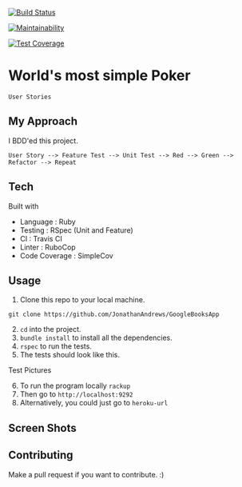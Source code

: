 [![Build Status](https://travis-ci.com/JonathanAndrews/GoogleBooksApp.svg?branch=master)](https://travis-ci.com/JonathanAndrews/GoogleBooksApp)

[![Maintainability](https://api.codeclimate.com/v1/badges/aa40fab363db336432d7/maintainability)](https://codeclimate.com/github/JonathanAndrews/GoogleBooksApp/maintainability)

[![Test Coverage](https://api.codeclimate.com/v1/badges/aa40fab363db336432d7/test_coverage)](https://codeclimate.com/github/JonathanAndrews/GoogleBooksApp/test_coverage)



# World's most simple Poker

```
User Stories

```
## My Approach

I BDD'ed this project.

`User Story --> Feature Test --> Unit Test --> Red --> Green --> Refactor --> Repeat`

## Tech

Built with

* Language      : Ruby
* Testing       : RSpec (Unit and Feature)
* CI            : Travis CI
* Linter        : RuboCop
* Code Coverage : SimpleCov 

## Usage

1. Clone this repo to your local machine.
```
git clone https://github.com/JonathanAndrews/GoogleBooksApp
```
2. `cd` into the project.
2. `bundle install` to install all the dependencies.
2. `rspec` to run the tests.
2. The tests should look like this.

Test Pictures

6. To run the program locally `rackup`
7. Then go to `http://localhost:9292`
8. Alternatively, you could just go to 
`heroku-url` 

## Screen Shots

## Contributing

Make a pull request if you want to contribute. :)
